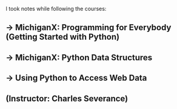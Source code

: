 I took notes while following the courses:

-> MichiganX: Programming for Everybody (Getting Started with Python)
--------------------------------
-> MichiganX: Python Data Structures
-------------------------------------
-> Using Python to Access Web Data
----------------------------------------
(Instructor: Charles Severance)
----------------------------------------

